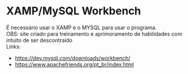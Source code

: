 # XAMP/MySQL Workbench
É necessário usar o XAMP e o MYSQL para usar o programa. <br>
OBS: site criado para treinamento e aprimoramento de habilidades com intuito de ser descontraído<br>
Links: 
* https://dev.mysql.com/downloads/workbench/ <br>
* https://www.apachefriends.org/pt_br/index.html
